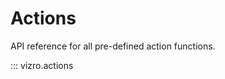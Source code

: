 # Actions
<!-- vale off -->

API reference for all pre-defined action functions.

::: vizro.actions

<!-- vale on -->
